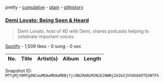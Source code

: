 pretty - [cumulative](/playlists/cumulative/37i9dQZF1DWU2Xvi7DdwYy.md) - [plain](/playlists/plain/37i9dQZF1DWU2Xvi7DdwYy) - [githistory](https://github.githistory.xyz/mackorone/spotify-playlist-archive/blob/main/playlists/plain/37i9dQZF1DWU2Xvi7DdwYy)

### [Demi Lovato: Being Seen & Heard ](https://open.spotify.com/playlist/37i9dQZF1DWU2Xvi7DdwYy)

> Demi Lovato, host of 4D with Demi, shares podcasts helping to celebrate important voices.

[Spotify](https://open.spotify.com/user/spotify) - 1,509 likes - 0 song - 0 sec

| No. | Title | Artist(s) | Album | Length |
|---|---|---|---|---|

Snapshot ID: `MTYyMjY0MTg0NCwwMDAwMDAwMDBjYjc0N2RmNzM2N2E2NWNjZmZmZjhhOGQ4OTQ3NTFh`
